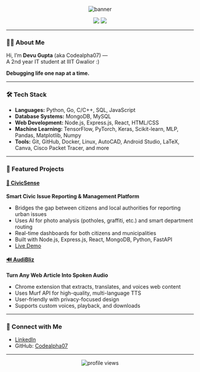 <!-- Profile Banner (optional) -->
<p align="center">
  <img src="https://capsule-render.vercel.app/api?type=waving&color=gradient&height=180&section=header&text=Codealpha07&fontSize=40&fontAlignY=35&desc=Debugging%20life%20one%20nap%20at%20a%20time&descSize=24" alt="banner"/>
</p>

<p align="center">
  <img src="https://img.shields.io/badge/Sleeper-Pro-critical" />
  <a href="https://www.linkedin.com/in/devugupta/"><img src="https://img.shields.io/badge/LinkedIn-devugupta-blue?logo=linkedin" /></a>
</p>

---

### 🧑‍💻 About Me

Hi, I’m **Devu Gupta** (aka Codealpha07) —  
A 2nd year IT student at IIIT Gwalior :)

**Debugging life one nap at a time.**

---

### 🛠️ Tech Stack

- **Languages:** Python, Go, C/C++, SQL, JavaScript
- **Database Systems:** MongoDB, MySQL
- **Web Development:** Node.js, Express.js, React, HTML/CSS
- **Machine Learning:** TensorFlow, PyTorch, Keras, Scikit-learn, MLP, Pandas, Matplotlib, Numpy
- **Tools:** Git, GitHub, Docker, Linux, AutoCAD, Android Studio, LaTeX, Canva, Cisco Packet Tracer, and more

---

### 🚀 Featured Projects

#### [🌆 CivicSense](https://github.com/Codealpha07/civicsense)
**Smart Civic Issue Reporting & Management Platform**

- Bridges the gap between citizens and local authorities for reporting urban issues
- Uses AI for photo analysis (potholes, graffiti, etc.) and smart department routing
- Real-time dashboards for both citizens and municipalities
- Built with Node.js, Express.js, React, MongoDB, Python, FastAPI
- [Live Demo](https://civicsense-4861.onrender.com/)

#### [🔊 AudiBliz](https://github.com/Codealpha07/AudiBliz)
**Turn Any Web Article Into Spoken Audio**

- Chrome extension that extracts, translates, and voices web content
- Uses Murf API for high-quality, multi-language TTS
- User-friendly with privacy-focused design
- Supports custom voices, playback, and downloads

---

### 🔗 Connect with Me

- [LinkedIn](https://www.linkedin.com/in/devugupta/)
- GitHub: [Codealpha07](https://github.com/Codealpha07/)


---

<p align="center">
  <img src="https://komarev.com/ghpvc/?username=Codealpha07&style=flat-square&color=blue" alt="profile views"/>
</p>
